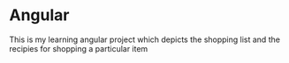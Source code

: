 # Angular
This is my learning angular project which depicts the shopping list and the recipies for shopping a particular item
